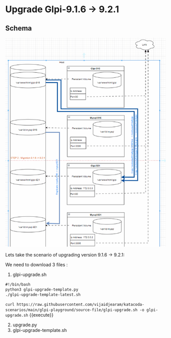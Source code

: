# Upgrade Glpi-9.1.6 -> 9.2.1

## Schema

![schema](https://github.com/vijaidjearam/katacoda-scenarios/blob/main/glpi-playground/Assets/images/glpi-916to921.gif?raw=true)

Lets take the scenario of upgrading version 9.1.6 -> 9.2.1:

We need to download 3 files :
1. glpi-upgrade.sh
```
#!/bin/bash
python3 glpi-upgrade-template.py
./glpi-upgrade-template-latest.sh
```
`curl https://raw.githubusercontent.com/vijaidjearam/katacoda-scenarios/main/glpi-playground/source-file/glpi-upgrade.sh -o glpi-upgrade.sh` {{execute}}

2. upgrade.py
3. glpi-upgrade-template.sh




